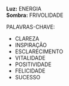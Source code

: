 **Luz:** ENERGIA  
**Sombra:** FRIVOLIDADE

PALAVRAS-CHAVE:
- CLAREZA
- INSPIRAÇÃO
- ESCLARECIMENTO
- VITALIDADE
- POSITIVIDADE
- FELICIDADE
- SUCESSO